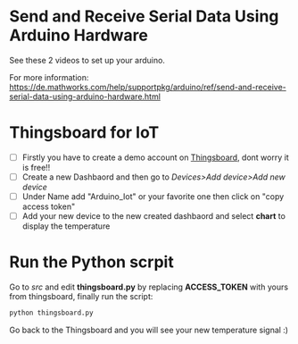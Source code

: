 # Send and Receive Serial Data Using Arduino Hardware
See these 2 videos to set up your arduino.

For more information:
https://de.mathworks.com/help/supportpkg/arduino/ref/send-and-receive-serial-data-using-arduino-hardware.html

# Thingsboard for IoT
- [ ] Firstly you have to create a demo account on [Thingsboard](http://demo.thingsboard.io/home), dont worry it is free!!
- [ ] Create a new Dashbaord and then go to _Devices>Add device>Add new device_
- [ ] Under Name add "Arduino_Iot" or your favorite one then click on "copy access token"
- [ ] Add your new device to the new created dashbaord and select **chart** to display the temperature

# Run the Python scrpit
Go to _src_  and edit **thingsboard.py** by replacing **ACCESS_TOKEN** with yours from thingsboard, finally run the script:

```bash
python thingsboard.py 
```
Go back to the Thingsboard and you will see your new temperature signal :)




